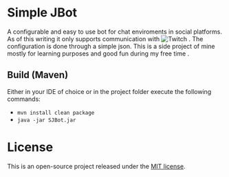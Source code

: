 # Simple JBot
A configurable and easy to use bot for chat enviroments in social platforms. As of this writing it only supports communication with ![Twitch](https://img.shields.io/badge/Twitch-%239146FF.svg?style=for-the-badge&logo=Twitch&logoColor=white) . The configuration is done through a simple json. This is a side project of mine mostly for learning purposes and good fun during my free time .


## Build (Maven)
Either in your IDE of choice or in the project folder execute the following commands:
- `mvn install clean package`
- `java -jar SJBot.jar `

# License

This is an open-source project released under the [MIT license](https://github.com/lvilleth/sjbot/blob/master/LICENSE).
